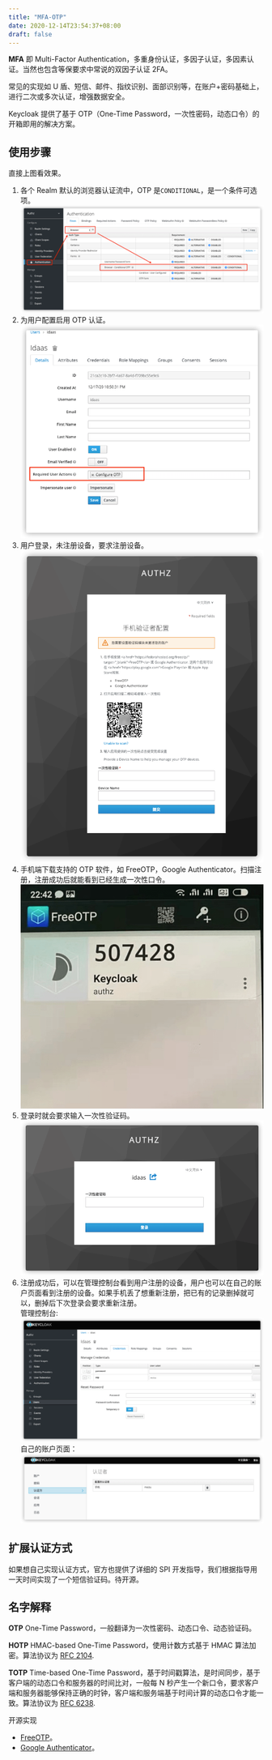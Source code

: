 ```yaml
---
title: "MFA-OTP"
date: 2020-12-14T23:54:37+08:00
draft: false
---
```


**MFA** 即 Multi-Factor Authentication，多重身份认证，多因子认证，多因素认证。当然也包含等保要求中常说的双因子认证 2FA。

常见的实现如 U 盾、短信、邮件、指纹识别、面部识别等，在账户+密码基础上，进行二次或多次认证，增强数据安全。

Keycloak 提供了基于 OTP（One-Time Password，一次性密码，动态口令）的开箱即用的解决方案。

## 使用步骤

直接上图看效果。

1. 各个 Realm 默认的浏览器认证流中，OTP 是`CONDITIONAL`，是一个条件可选项。
   [![browser](./browser-otp.png)](./browser-otp.png)
2. 为用户配置启用 OTP 认证。
   [![User OTP](./required-otp.png)](./required-otp.png)
3. 用户登录，未注册设备，要求注册设备。
   [![Register](./register-otp.png)](./register-otp.png)
4. 手机端下载支持的 OTP 软件，如 FreeOTP，Google Authenticator。扫描注册，注册成功后就能看到已经生成一次性口令。
   [![FreeeOTP APP](./freeotp.png)](./freeotp.png)
5. 登录时就会要求输入一次性验证码。
   [![Login](./login-otp.png)](./login-otp.png)
6. 注册成功后，可以在管理控制台看到用户注册的设备，用户也可以在自己的账户页面看到注册的设备。如果手机丢了想重新注册，把已有的记录删掉就可以，删掉后下次登录会要求重新注册。  
   管理控制台:
   [![Admin OTP](./admin-otp.png)](./admin-otp.png)
   自己的账户页面：  
   [![Account OTP](./account-otp.png)](./account-otp.png)

## 扩展认证方式

如果想自己实现认证方式，官方也提供了详细的 SPI 开发指导，我们根据指导用一天时间实现了一个短信验证码。待开源。

## 名字解释

**OTP** One-Time Password，一般翻译为一次性密码、动态口令、动态验证码。

**HOTP** HMAC-based One-Time Password，使用计数方式基于 HMAC 算法加密。算法协议为 [RFC 2104](https://tools.ietf.org/html/rfc2104).

**TOTP** Time-based One-Time Password，基于时间戳算法，是时间同步，基于客户端的动态口令和服务器的时间比对，一般每 N 秒产生一个新口令，要求客户端和服务器能够保持正确的时钟，客户端和服务端基于时间计算的动态口令才能一致。算法协议为 [RFC 6238](https://tools.ietf.org/html/rfc6238).

开源实现

- [FreeOTP](https://github.com/freeotp)。
- [Google Authenticator](https://github.com/google/google-authenticator)。
